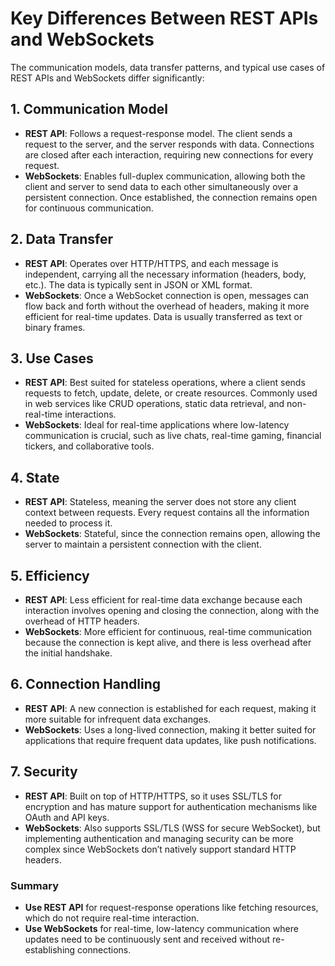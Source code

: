 # Key Differences Between REST APIs and WebSockets

The communication models, data transfer patterns, and typical use cases of REST APIs and WebSockets differ significantly:

## 1. Communication Model

- **REST API**: Follows a request-response model. The client sends a request to the server, and the server responds with data. Connections are closed after each interaction, requiring new connections for every request.
- **WebSockets**: Enables full-duplex communication, allowing both the client and server to send data to each other simultaneously over a persistent connection. Once established, the connection remains open for continuous communication.

## 2. Data Transfer

- **REST API**: Operates over HTTP/HTTPS, and each message is independent, carrying all the necessary information (headers, body, etc.). The data is typically sent in JSON or XML format.
- **WebSockets**: Once a WebSocket connection is open, messages can flow back and forth without the overhead of headers, making it more efficient for real-time updates. Data is usually transferred as text or binary frames.

## 3. Use Cases

- **REST API**: Best suited for stateless operations, where a client sends requests to fetch, update, delete, or create resources. Commonly used in web services like CRUD operations, static data retrieval, and non-real-time interactions.
- **WebSockets**: Ideal for real-time applications where low-latency communication is crucial, such as live chats, real-time gaming, financial tickers, and collaborative tools.

## 4. State

- **REST API**: Stateless, meaning the server does not store any client context between requests. Every request contains all the information needed to process it.
- **WebSockets**: Stateful, since the connection remains open, allowing the server to maintain a persistent connection with the client.

## 5. Efficiency

- **REST API**: Less efficient for real-time data exchange because each interaction involves opening and closing the connection, along with the overhead of HTTP headers.
- **WebSockets**: More efficient for continuous, real-time communication because the connection is kept alive, and there is less overhead after the initial handshake.

## 6. Connection Handling

- **REST API**: A new connection is established for each request, making it more suitable for infrequent data exchanges.
- **WebSockets**: Uses a long-lived connection, making it better suited for applications that require frequent data updates, like push notifications.

## 7. Security

- **REST API**: Built on top of HTTP/HTTPS, so it uses SSL/TLS for encryption and has mature support for authentication mechanisms like OAuth and API keys.
- **WebSockets**: Also supports SSL/TLS (WSS for secure WebSocket), but implementing authentication and managing security can be more complex since WebSockets don’t natively support standard HTTP headers.

### Summary

- **Use REST API** for request-response operations like fetching resources, which do not require real-time interaction.
- **Use WebSockets** for real-time, low-latency communication where updates need to be continuously sent and received without re-establishing connections.